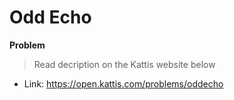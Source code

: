 # Odd Echo

**Problem**
>Read decription on the Kattis website below

- Link: https://open.kattis.com/problems/oddecho